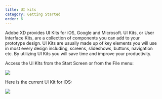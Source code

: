 ```yaml
---
title: UI kits
category: Getting Started
order: 6
---
```


Adobe XD provides UI Kits for iOS, Google and Microsoft. UI Kits, or User Interface Kits, are a collection of components you can add to your prototype design. UI Kits are usually made up of key elements you will use in most every design including, screens, slideshows, buttons, navigation etc. By utilizing UI Kits you will save time and improve your productivity.

Access the UI KIts from the Start Screen or from the File menu:  

![](https://iwilfried.github.io/Adobe-XD-eBook/images/XD-UI-Kits-01.png)  

Here is the current UI Kit for iOS:  

![](https://iwilfried.github.io/Adobe-XD-eBook/images/XD-UI-Kits-03.png
)  


